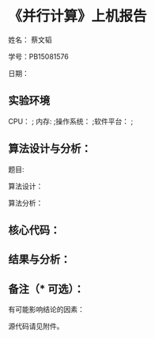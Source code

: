 # 《并行计算》上机报告
姓名： 蔡文韬

学号：PB15081576

日期：

## 实验环境
CPU：          ; 内存:          ;操作系统：         ;软件平台：       ;

## 算法设计与分析：

题目:



算法设计：




算法分析：





## 核心代码：








## 结果与分析：













## 备注（* 可选）：
有可能影响结论的因素：




源代码请见附件。






